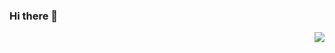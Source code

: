 ### Hi there 👋

<img align="right" src="https://blog.wohin.me/posts/ai-poem-art/84a5d003750d90bfbc4cdc9c6878c42b.jpg" />
